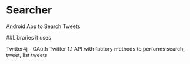 # Searcher
Android App to Search Tweets

##Libraries it uses

Twitter4j - OAuth Twitter 1.1 API with factory methods to performs search, tweet, list tweets

